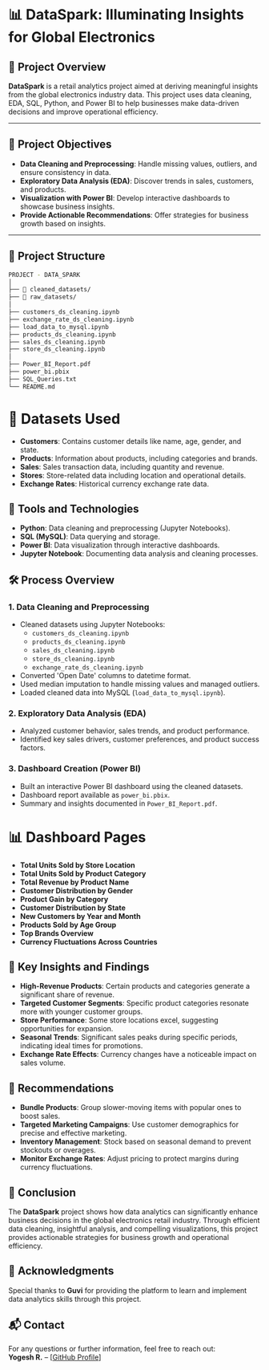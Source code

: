 # 📊 DataSpark: Illuminating Insights for Global Electronics

## 🚀 Project Overview

**DataSpark** is a retail analytics project aimed at deriving meaningful insights from the global electronics industry data. This project uses data cleaning, EDA, SQL, Python, and Power BI to help businesses make data-driven decisions and improve operational efficiency.

---

## 📝 Project Objectives

- **Data Cleaning and Preprocessing**: Handle missing values, outliers, and ensure consistency in data.
- **Exploratory Data Analysis (EDA)**: Discover trends in sales, customers, and products.
- **Visualization with Power BI**: Develop interactive dashboards to showcase business insights.
- **Provide Actionable Recommendations**: Offer strategies for business growth based on insights.

---

## 📂 Project Structure

```bash
PROJECT - DATA_SPARK
│
├── 📁 cleaned_datasets/
├── 📁 raw_datasets/
│
├── customers_ds_cleaning.ipynb
├── exchange_rate_ds_cleaning.ipynb
├── load_data_to_mysql.ipynb
├── products_ds_cleaning.ipynb
├── sales_ds_cleaning.ipynb
├── store_ds_cleaning.ipynb
│
├── Power_BI_Report.pdf
├── power_bi.pbix
├── SQL_Queries.txt
└── README.md
```

# 💾 Datasets Used
- **Customers**: Contains customer details like name, age, gender, and state.
- **Products**: Information about products, including categories and brands.
- **Sales**: Sales transaction data, including quantity and revenue.
- **Stores**: Store-related data including location and operational details.
- **Exchange Rates**: Historical currency exchange rate data.

## 🔧 Tools and Technologies
- **Python**: Data cleaning and preprocessing (Jupyter Notebooks).
- **SQL (MySQL)**: Data querying and storage.
- **Power BI**: Data visualization through interactive dashboards.
- **Jupyter Notebook**: Documenting data analysis and cleaning processes.

## 🛠️ Process Overview

### 1. Data Cleaning and Preprocessing
- Cleaned datasets using Jupyter Notebooks:
  - `customers_ds_cleaning.ipynb`
  - `products_ds_cleaning.ipynb`
  - `sales_ds_cleaning.ipynb`
  - `store_ds_cleaning.ipynb`
  - `exchange_rate_ds_cleaning.ipynb`
- Converted 'Open Date' columns to datetime format.
- Used median imputation to handle missing values and managed outliers.
- Loaded cleaned data into MySQL (`load_data_to_mysql.ipynb`).

### 2. Exploratory Data Analysis (EDA)
- Analyzed customer behavior, sales trends, and product performance.
- Identified key sales drivers, customer preferences, and product success factors.

### 3. Dashboard Creation (Power BI)
- Built an interactive Power BI dashboard using the cleaned datasets.
- Dashboard report available as `power_bi.pbix`.
- Summary and insights documented in `Power_BI_Report.pdf`.

# 📊 Dashboard Pages
- **Total Units Sold by Store Location**
- **Total Units Sold by Product Category**
- **Total Revenue by Product Name**
- **Customer Distribution by Gender**
- **Product Gain by Category**
- **Customer Distribution by State**
- **New Customers by Year and Month**
- **Products Sold by Age Group**
- **Top Brands Overview**
- **Currency Fluctuations Across Countries**

## 🎯 Key Insights and Findings
- **High-Revenue Products**: Certain products and categories generate a significant share of revenue.
- **Targeted Customer Segments**: Specific product categories resonate more with younger customer groups.
- **Store Performance**: Some store locations excel, suggesting opportunities for expansion.
- **Seasonal Trends**: Significant sales peaks during specific periods, indicating ideal times for promotions.
- **Exchange Rate Effects**: Currency changes have a noticeable impact on sales volume.

## 🔗 Recommendations
- **Bundle Products**: Group slower-moving items with popular ones to boost sales.
- **Targeted Marketing Campaigns**: Use customer demographics for precise and effective marketing.
- **Inventory Management**: Stock based on seasonal demand to prevent stockouts or overages.
- **Monitor Exchange Rates**: Adjust pricing to protect margins during currency fluctuations.

## 📑 Conclusion
The **DataSpark** project shows how data analytics can significantly enhance business decisions in the global electronics retail industry. Through efficient data cleaning, insightful analysis, and compelling visualizations, this project provides actionable strategies for business growth and operational efficiency.

## 🤝 Acknowledgments
Special thanks to **Guvi** for providing the platform to learn and implement data analytics skills through this project.

## 📬 Contact
For any questions or further information, feel free to reach out:  
**Yogesh R.** – [[GitHub Profile](https://github.com/Yogesh-Prabu)]


